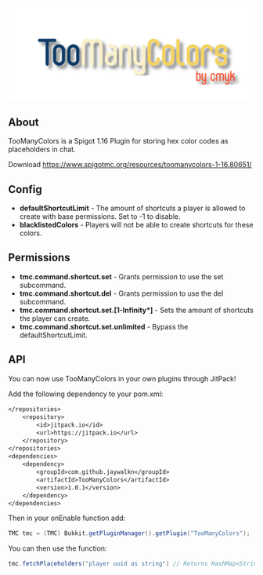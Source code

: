 ![TooManyColors](./assets/logo.png?raw=true)

## About
TooManyColors is a Spigot 1.16 Plugin for storing 
hex color codes as placeholders in chat.

Download https://www.spigotmc.org/resources/toomanycolors-1-16.80651/

## Config
- **defaultShortcutLimit** - The amount of shortcuts a player is allowed to create with base permissions. Set to -1 to disable.
- **blacklistedColors** - Players will not be able to create shortcuts for these colors.
## Permissions
- **tmc.command.shortcut.set** - Grants permission to use the set subcommand.
- **tmc.command.shortcut.del** - Grants permission to use the del subcommand.
- **tmc.command.shortcut.set.\[1-Infinity\*]** - Sets the amount of shortcuts the player can create.
- **tmc.command.shortcut.set.unlimited** - Bypass the defaultShortcutLimit.
## API
You can now use TooManyColors in your own plugins through JitPack!

Add the following dependency to your pom.xml:
```maven
</repositories>
    <repository>
        <id>jitpack.io</id>
        <url>https://jitpack.io</url>
    </repository>
</repositories>
<dependencies>
    <dependency>
        <groupId>com.github.jaywalkn</groupId>
        <artifactId>TooManyColors</artifactId>
        <version>1.0.1</version>
    </dependency>
</dependencies>
```

Then in your onEnable function add:
```java
TMC tmc = (TMC) Bukkit.getPluginManager().getPlugin("TooManyColors");
```

You can then use the function:
```java
tmc.fetchPlaceholders("player uuid as string") // Returns HashMap<String placeholder, String hexCode>
```

